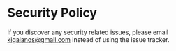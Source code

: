 # Security Policy

If you discover any security related issues, please email kigalanos@gmail.com instead of using the issue tracker.
